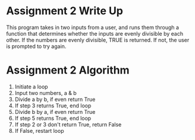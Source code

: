 # Assignment 2 Write Up
This program takes in two inputs from a user, and runs them through a function that determines whether the inputs are evenly divisible by each other. If the numbers are evenly divisible, TRUE is returned. If not, the user is prompted to try again.

# Assignment 2 Algorithm
1. Initiate a loop
2. Input two numbers, a & b
3. Divide a by b, if even return True
4. If step 3 returns True, end loop
5. Divide b by a, if even return True
6. If step 5 returns True, end loop
7. If step 2 or 3 don't return True, return False
8. If False, restart loop